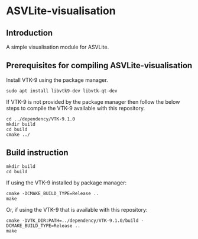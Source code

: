 # ASVLite-visualisation

## Introduction
A simple visualisation module for ASVLite.

## Prerequisites for compiling ASVLite-visualisation
Install VTK-9 using the package manager. 

``` sudo apt install libvtk9-dev libvtk-qt-dev ```

If VTK-9 is not provided by the package manager then follow the below steps to compile the VTK-9 available with this repository.

```
cd ../dependency/VTK-9.1.0
mkdir build
cd build
cmake ../
```

## Build instruction
```
mkdir build
cd build
```

If using the VTK-9 installed by package manager:
```
cmake -DCMAKE_BUILD_TYPE=Release ..
make 
```

Or, if using the VTK-9 that is available with this repository:
```
cmake -DVTK_DIR:PATH=../dependency/VTK-9.1.0/build -DCMAKE_BUILD_TYPE=Release ..
make 
```